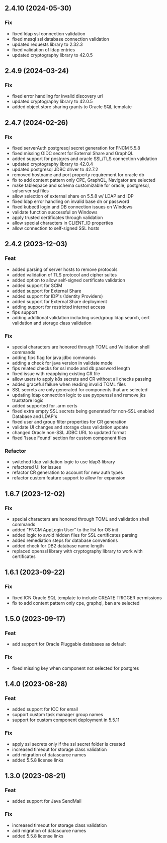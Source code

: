 ## 2.4.10 (2024-05-30)

### Fix

- fixed ldap ssl connection validation
- fixed mssql ssl database connection validation
- updated requests library to 2.32.3
- fixed validation of ldap entries
- updated cryptography library to 42.0.5

## 2.4.9 (2024-03-24)

### Fix

- fixed error handling for invalid discovery url
- updated cryptography library to 42.0.5
- added object store sharing grants to Oracle SQL template

## 2.4.7 (2024-02-26)

### Fix

- fixed serverAuth postgresql secret generation for FNCM 5.5.8
- fixed missing OIDC secret for External Share and GraphQL
- added support for postgres and oracle SSL/TLS connection validation
- updated cryptography library to 42.0.4
- updated postgresql JDBC driver to 42.7.2
- removed hostname and port property requirement for oracle db
- fix to add content pattern only CPE, GraphQL, Navigator are selected
- make tablespace and schema customizable for oracle, postgresql, sqlserver sql files
- allow selection of external share on 5.5.8 w/ LDAP and IDP
- fixed ldap error handling on invalid base dn or password
- fixed kubectl login and DB connection issues on Windows
- validate function successful on Windows
- apply trusted certificates through validation
- allow special characters in CLIENT_ID properties
- allow connection to self-signed SSL hosts

## 2.4.2 (2023-12-03)

### Feat

- added parsing of server hosts to remove protocols
- added validation of TLS protocol and cipher suites
- added option to allow self-signed certificate validation
- added support for SCIM
- added support for External Share
- added support for IDP's (Identity Providers)
- added support for External Share deployment
- adding support for restricted internet access
- fips support
- adding additional validation including user/group ldap search, cert validation and storage class validation

### Fix

- special characters are honored through TOML and Validation shell commands
- adding fips flag for java jdbc commands
- adding a check for java version in validate mode
- fips related checks for ssl mode and db password length
- fixed issue with reapplying existing CR file
- allow users to apply k8s secrets and CR without all checks passing
- added graceful failure when reading invalid TOML files
- SSL secrets are only generated for components that are selected
- updating ldap connection logic to use pyopenssl and remove jks truststore logic
- added supported for .arm certs
- fixed extra empty SSL secrets being generated for non-SSL enabled Database and LDAP's
- fixed user and group filter properties for CR generation
- validate UI changes and storage class validation update
- changed Oracle non-SSL JDBC URL to updated format
- fixed 'Issue Found' section for custom component files

### Refactor

- switched ldap validation logic to use ldap3 library
- refactored UI for issues
- refactor CR generation to account for new auth types
- refactor custom feature support to allow for expansion

## 1.6.7 (2023-12-02)

### Fix

- special characters are honored through TOML and validation shell commands
- added "FNCM AppLogin User" to the list for OS init
- added logic to avoid hidden files for SSL certificates parsing
- added remediation steps for database conventions
- added check for DB2 database name length
- replaced openssl library with cryptography library to work with certificates

## 1.6.1 (2023-09-22)

### Fix

- fixed ICN Oracle SQL template to include CREATE TRIGGER permissions
- fix to add content pattern only cpe, graphql, ban are selected

## 1.5.0 (2023-09-17)

### Feat

- add support for Oracle Pluggable databases as default

### Fix

- fixed missing key when component not selected for postgres

## 1.4.0 (2023-08-28)

### Feat

- added support for ICC for email
- support custom task manager group names
- support for custom component deployment in 5.5.11

### Fix

- apply ssl secrets only if the ssl secret folder is created
- increased timeout for storage class validation
- add migration of datasource names
- added 5.5.8 license links

## 1.3.0 (2023-08-21)

### Feat

- added support for Java SendMail

### Fix

- increased timeout for storage class validation
- add migration of datasource names
- added 5.5.8 license links